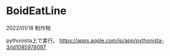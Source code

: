 # BoidEatLine
2022/01/18 制作物

pythonista上で実行。
https://apps.apple.com/jp/app/pythonista-3/id1085978097




